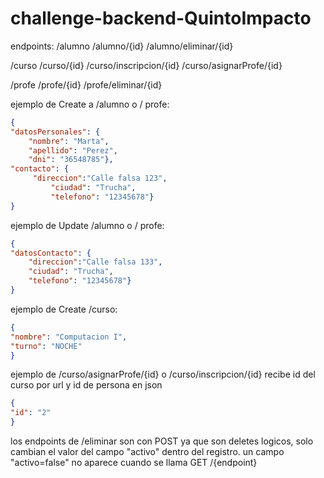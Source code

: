 # challenge-backend-QuintoImpacto

endpoints:
/alumno
/alumno/{id}
/alumno/eliminar/{id}

/curso
/curso/{id}
/curso/inscripcion/{id}
/curso/asignarProfe/{id}

/profe
/profe/{id}
/profe/eliminar/{id}


ejemplo de Create a /alumno o / profe:
```json
{
"datosPersonales": {
	"nombre": "Marta",
	"apellido": "Perez",
	"dni": "36548785"},
"contacto": {
	 "direccion":"Calle falsa 123",
         "ciudad": "Trucha",
         "telefono": "12345678"}
}
```
ejemplo de Update /alumno o / profe:
```json
{
"datosContacto": {
	"direccion":"Calle falsa 133",
	"ciudad": "Trucha",
	"telefono": "12345678"}
}
```
ejemplo de Create /curso:
```json
{
"nombre": "Computacion I",
"turno": "NOCHE"
}
```
ejemplo de /curso/asignarProfe/{id} o /curso/inscripcion/{id}
recibe id del curso por url y id de persona en json
```json
{
"id": "2"
}
```

los endpoints de /eliminar son con POST ya que son deletes logicos, solo cambian el valor del campo "activo" dentro del registro. un campo "activo=false" no aparece cuando se llama GET /{endpoint}


